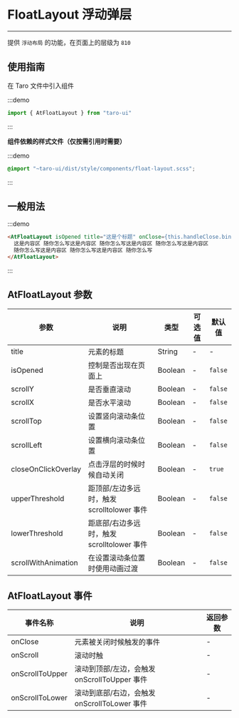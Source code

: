 # FloatLayout 浮动弹层

---

提供 `浮动布局` 的功能，在页面上的层级为 `810`

## 使用指南

在 Taro 文件中引入组件

:::demo
```js
import { AtFloatLayout } from "taro-ui"
```
:::

**组件依赖的样式文件（仅按需引用时需要）**

:::demo
```scss
@import "~taro-ui/dist/style/components/float-layout.scss";
```
:::

## 一般用法

:::demo

```html
<AtFloatLayout isOpened title="这是个标题" onClose={this.handleClose.bind(this)}>
  这是内容区 随你怎么写这是内容区 随你怎么写这是内容区 随你怎么写这是内容区
  随你怎么写这是内容区 随你怎么写这是内容区 随你怎么写
</AtFloatLayout>
```

:::

## AtFloatLayout 参数

| 参数                | 说明                                       | 类型    | 可选值 | 默认值  |
| ------------------- | ------------------------------------------ | ------- | ------ | ------- |
| title               | 元素的标题                                 | String  | -      | -       |
| isOpened            | 控制是否出现在页面上                       | Boolean | -      | `false` |
| scrollY             | 是否垂直滚动                               | Boolean | -      | `false` |
| scrollX             | 是否水平滚动                               | Boolean | -      | `false` |
| scrollTop           | 设置竖向滚动条位置                         | Boolean | -      | `false` |
| scrollLeft          | 设置横向滚动条位置                         | Boolean | -      | `false` |
| closeOnClickOverlay | 点击浮层的时候时候自动关闭 | Boolean | -      | `true` |
| upperThreshold      | 距顶部/左边多远时，触发 scrolltolower 事件 | Boolean | -      | `false` |
| lowerThreshold      | 距底部/右边多远时，触发 scrolltolower 事件 | Boolean | -      | `false` |
| scrollWithAnimation | 在设置滚动条位置时使用动画过渡             | Boolean | -      | `false` |

## AtFloatLayout 事件

| 事件名称        | 说明                                         | 返回参数 |
| --------------- | -------------------------------------------- | -------- |
| onClose         | 元素被关闭时候触发的事件                     | -        |
| onScroll        | 滚动时触                                     | -        |
| onScrollToUpper | 滚动到顶部/左边，会触发 onScrollToUpper 事件 | -        |
| onScrollToLower | 滚动到底部/右边，会触发 onScrollToLower 事件 | -        |
